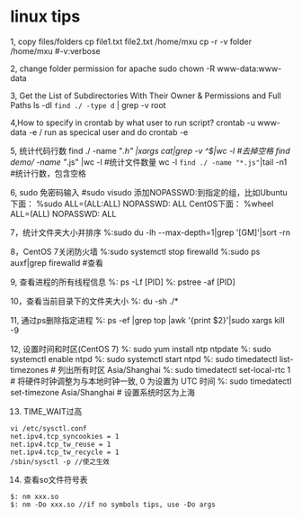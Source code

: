 # linux tips

1, copy files/folders
cp file1.txt file2.txt /home/mxu
cp -r -v folder /home/mxu #-v:verbose

2, change folder permission for apache
sudo chown -R www-data:www-data <folder>

3, Get the List of Subdirectories With Their Owner & Permissions and Full Paths
ls -dl `find ./ -type d` | grep -v root

4,How to specify in crontab by what user to run script?
crontab -u www-data -e / run as specical user and do crontab -e

5, 统计代码行数
find ./ -name "*.h" |xargs cat|grep -v ^$|wc -l #去掉空格
find demo/ -name "*.js" |wc -l #统计文件数量
wc -l `find ./ -name "*.js"`|tail -n1 #统计行数，包含空格

6, sudo 免密码输入
#sudo visudo
添加NOPASSWD:到指定的组，比如Ubuntu下面：
%sudo ALL=(ALL:ALL) NOPASSWD: ALL
CentOS下面：
%wheel  ALL=(ALL) NOPASSWD: ALL

7，统计文件夹大小并排序
%:sudo du -lh --max-depth=1|grep '[GM]'|sort -rn

8，CentOS 7关闭防火墙
%:sudo systemctl stop firewalld
%:sudo ps auxf|grep firewalld #查看

9, 查看进程的所有线程信息
%: ps -Lf [PID]
%: pstree -af [PID]

10，查看当前目录下的文件夹大小
%: du -sh ./*

11, 通过ps删除指定进程
%: ps -ef |grep top |awk '{print $2}'|sudo xargs kill -9

12, 设置时间和时区(CentOS 7)
%: sudo yum install ntp ntpdate
%: sudo systemctl enable ntpd
%: sudo systemctl start ntpd
%: sudo timedatectl list-timezones # 列出所有时区 Asia/Shanghai
%: sudo timedatectl set-local-rtc 1 # 将硬件时钟调整为与本地时钟一致, 0 为设置为 UTC 时间
%: sudo timedatectl set-timezone Asia/Shanghai # 设置系统时区为上海

13. TIME_WAIT过高
```shell
vi /etc/sysctl.conf
net.ipv4.tcp_syncookies = 1
net.ipv4.tcp_tw_reuse = 1
net.ipv4.tcp_tw_recycle = 1
/sbin/sysctl -p //使之生效
```

14. 查看so文件符号表
```shell
$: nm xxx.so
$: nm -Do xxx.so //if no symbols tips, use -Do args
```
